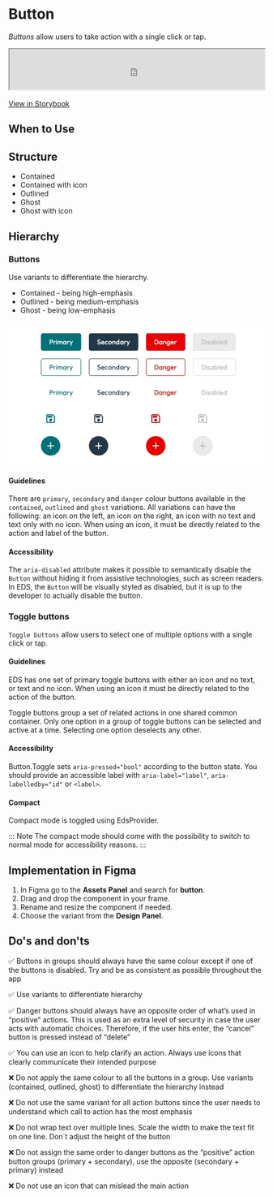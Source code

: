 # Button

_Buttons_ allow users to take action with a single click or tap.

<iframe 
        class="sb-iframe"
        src="
        https://storybook.eds.equinor.com/iframe.html?globals=&args=&id=inputs-button-button--basic
        "
        width="100%"
        height="80"
        frameborder="1"
        ></iframe>

[View in Storybook](https://storybook.eds.equinor.com/?path=/docs/inputs-button-button--docs)

## When to Use



## Structure

- Contained
- Contained with icon
- Outlined
- Ghost
- Ghost with icon

## Hierarchy

### Buttons

Use variants to differentiate the hierarchy.

- Contained - being high-emphasis
- Outlined - being medium-emphasis
- Ghost - being low-emphasis

![buttons](../assets/buttons.jpeg)

#### Guidelines

There are `primary`, `secondary` and `danger` colour buttons available in the `contained`, `outlined` and `ghost` variations. All variations can have the following: an icon on the left, an icon on the right, an icon with no text and text only with no icon. When using an icon, it must be directly related to the action and label of the button.

#### Accessibility

The ``aria-disabled`` attribute makes it possible to semantically disable the ``Button`` without hiding it from assistive technologies, such as screen readers. In EDS, the ``Button`` will be visually styled as disabled, but it is up to the developer to actually disable the button.

### Toggle buttons

``Toggle buttons`` allow users to select one of multiple options with a single click or tap.

#### Guidelines

EDS has one set of primary toggle buttons with either an icon and no text, or text and no icon. When using an icon it must be directly related to the action of the button.

Toggle buttons group a set of related actions in one shared common container. Only one option in a group of toggle buttons can be selected and active at a time. Selecting one option deselects any other. 

#### Accessibility

Button.Toggle sets ``aria-pressed="bool"`` according to the button state. You should provide an accessible label with ``aria-label="label"``, ``aria-labelledby="id"`` or ``<label>``.

#### Compact

Compact mode is toggled using EdsProvider.

::: Note
The compact mode should come with the possibility to switch to normal mode for accessibility reasons.
:::



## Implementation in Figma

1. In Figma go to the **Assets Panel** and search for **button**.
2. Drag and drop the component in your frame.
3. Rename and resize the component if needed.
4. Choose the variant from the **Design Panel**.

## Do's and don'ts

✅  Buttons in groups should always have the same colour except if one of the buttons is disabled. Try and be as consistent as possible throughout the app

✅  Use variants to differentiate hierarchy

✅  Danger buttons should always have an opposite order of what’s used in “positive” actions. This is used as an extra level of security in case the user acts with automatic choices. Therefore, if the user hits enter, the “cancel” button is pressed instead of “delete”

✅  You can use an icon to help clarify an action. Always use icons that clearly communicate their intended purpose

❌  Do not apply the same colour to all the buttons in a group. Use variants (contained, outlined, ghost) to differentiate the hierarchy instead

❌  Do not use the same variant for all action buttons since the user needs to understand which call to action has the most emphasis

❌  Do not wrap text over multiple lines. Scale the width to make the text fit on one line. Don´t adjust the height of the button

❌  Do not assign the same order to danger buttons as the “positive” action button groups (primary + secondary), use the opposite (secondary + primary) instead

❌  Do not use an icon that can mislead the main action